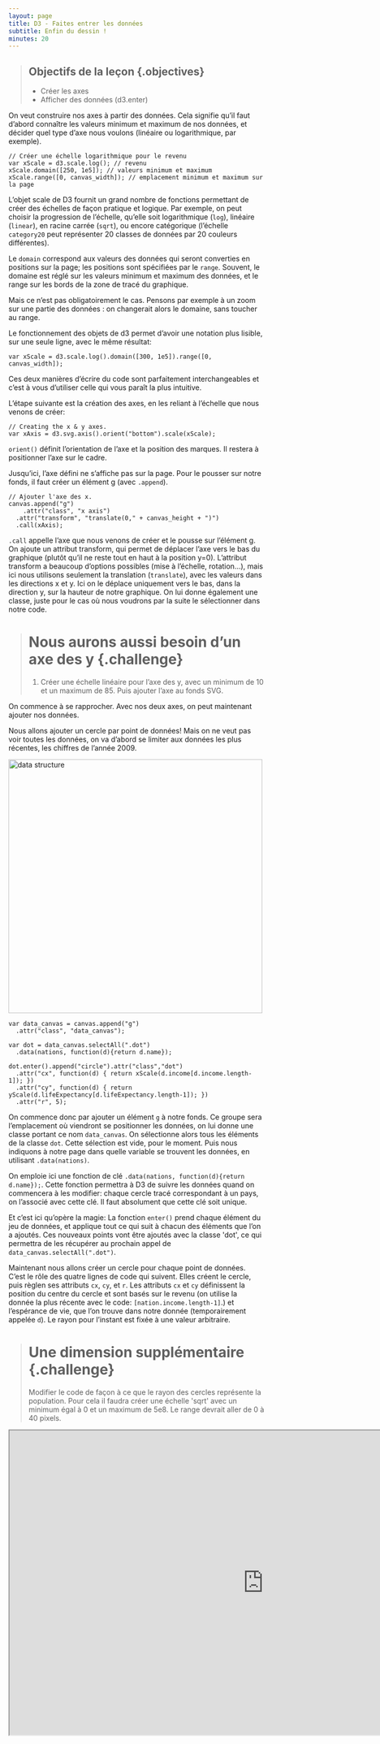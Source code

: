```yaml
---
layout: page
title: D3 - Faites entrer les données
subtitle: Enfin du dessin !
minutes: 20
---
```


> ## Objectifs de la leçon {.objectives}
> 
> * Créer les axes
> * Afficher des données (d3.enter)


On veut construire nos axes à partir des données. Cela signifie qu’il faut d’abord connaître les valeurs minimum et maximum de nos données, et décider quel type d’axe nous voulons (linéaire ou logarithmique, par exemple).


~~~{.js}
// Créer une échelle logarithmique pour le revenu
var xScale = d3.scale.log(); // revenu
xScale.domain([250, 1e5]); // valeurs minimum et maximum
xScale.range([0, canvas_width]); // emplacement minimum et maximum sur la page
~~~

L’objet scale de D3 fournit un grand nombre de fonctions permettant de créer des échelles de façon pratique et logique. Par exemple, on peut choisir la progression de l’échelle, qu’elle soit logarithmique (`log`), linéaire (`linear`), en racine carrée (`sqrt`), ou encore catégorique (l’échelle `category20` peut représenter 20 classes de données par 20 couleurs différentes).

Le `domain` correspond aux valeurs des données qui seront converties en positions sur la page; les positions sont spécifiées par le `range`. Souvent, le domaine est réglé sur les valeurs minimum et maximum des données, et le range sur les bords de la zone de tracé du graphique.

Mais ce n’est pas obligatoirement le cas. Pensons par exemple à un zoom sur une partie des données : on changerait alors le domaine, sans toucher au range.


Le fonctionnement des objets de d3 permet d’avoir une notation plus lisible, sur une seule ligne, avec le même résultat:

~~~{.js}
var xScale = d3.scale.log().domain([300, 1e5]).range([0, canvas_width]);  
~~~

Ces deux manières d’écrire du code sont parfaitement interchangeables et c’est à vous d’utiliser celle qui vous paraît la plus intuitive. 

L’étape suivante est la création des axes, en les reliant à l’échelle que nous venons de créer:

~~~{.js}
// Creating the x & y axes.
var xAxis = d3.svg.axis().orient("bottom").scale(xScale);
~~~

`orient()` définit l’orientation de l’axe et la position des marques. Il restera à positionner l’axe sur le cadre. 

Jusqu’ici, l’axe défini ne s’affiche pas sur la page.
Pour le pousser sur notre fonds, il faut créer un élément g (avec `.append`).

~~~{.js}
// Ajouter l'axe des x.
canvas.append("g")
	.attr("class", "x axis")
  .attr("transform", "translate(0," + canvas_height + ")")
  .call(xAxis);
~~~

`.call` appelle l’axe que nous venons de créer et le pousse sur l’élément g.
On ajoute un attribut transform, qui permet de déplacer l’axe vers le bas du graphique (plutôt qu’il ne reste tout en haut à la position y=0). L’attribut transform a beaucoup d’options possibles (mise à l’échelle, rotation…), mais ici nous utilisons seulement la translation (`translate`), avec les valeurs dans les directions x et y. Ici on le déplace uniquement vers le bas, dans la direction y, sur la hauteur de notre graphique. 
On lui donne également une classe, juste pour le cas où nous voudrons par la suite le sélectionner dans notre code.

> # Nous aurons aussi besoin d’un axe des y {.challenge}
> 1. Créer une échelle linéaire pour l’axe des y, avec un minimum de 10 et un maximum de 85. Puis ajouter l’axe au fonds SVG.

On commence à se rapprocher. Avec nos deux axes, on peut maintenant ajouter nos données. 

Nous allons ajouter un cercle par point de données!
Mais on ne veut pas voir toutes les données, on va d’abord se limiter aux données les plus récentes, les chiffres de l’année 2009.

<img src="img/data_structure.png" alt="data structure" width="500" />


~~~{.js}
var data_canvas = canvas.append("g")
  .attr("class", "data_canvas");
      
var dot = data_canvas.selectAll(".dot")
  .data(nations, function(d){return d.name});

dot.enter().append("circle").attr("class","dot")
  .attr("cx", function(d) { return xScale(d.income[d.income.length-1]); }) 
  .attr("cy", function(d) { return yScale(d.lifeExpectancy[d.lifeExpectancy.length-1]); })
  .attr("r", 5);
~~~

On commence donc par ajouter un élément `g` à notre fonds.
Ce groupe sera l’emplacement où viendront se positionner les données, on lui donne une classe portant ce nom `data_canvas`.
On sélectionne alors tous les éléments de la classe `dot`. Cette sélection est vide, pour le moment.
Puis nous indiquons à notre page dans quelle variable se trouvent les données, en utilisant `.data(nations)`.

On emploie ici une fonction de clé `.data(nations, function(d){return d.name});`. Cette fonction permettra à D3 de suivre les données quand on commencera à les modifier: chaque cercle tracé correspondant à un pays, on l’associé avec cette clé. Il faut absolument que cette clé soit unique.

Et c’est ici qu’opère la magie:
La fonction `enter()` prend chaque élément du jeu de données, et applique tout ce qui suit à chacun des éléments que l’on a ajoutés. Ces nouveaux points vont être ajoutés avec la classe 'dot', ce qui permettra de les récupérer au prochain appel de `data_canvas.selectAll(".dot")`.

Maintenant nous allons créer un cercle pour chaque point de données. C’est le rôle des quatre lignes de code qui suivent. Elles créent le cercle, puis règlen ses attributs  `cx`, `cy`, et `r`. 
Les attributs `cx` et `cy` définissent la position du centre du cercle et sont basés sur le revenu (on utilise la donnée la plus récente avec le code: `[nation.income.length-1]`.) et l’espérance de vie, que l’on trouve dans notre donnée (temporairement appelée `d`). Le rayon pour l’instant est fixée à une valeur arbitraire.


> # Une dimension supplémentaire {.challenge}
> Modifier le code de façon à ce que le rayon des cercles représente la population. Pour cela il faudra créer une échelle 'sqrt' avec un minimum égal à 0 et un maximum de 5e8. Le range devrait aller de 0 à 40 pixels. 


<iframe src="http://isakiko.github.io/D3-visualising-data/code/index08.html" width="1000" height="600"></iframe>
